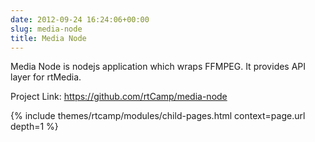 ```yaml
---
date: 2012-09-24 16:24:06+00:00
slug: media-node
title: Media Node
---
```


Media Node is nodejs application which wraps FFMPEG. It provides API layer for rtMedia.

Project Link: https://github.com/rtCamp/media-node

{% include themes/rtcamp/modules/child-pages.html context=page.url depth=1 %}

